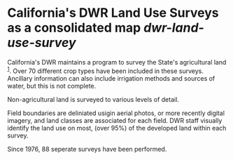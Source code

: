 # California's DWR Land Use  Surveys as a consolidated map _dwr-land-use-survey_

California's DWR maintains a program to survey the State's
agricultural land <sup>[1]</sup>.  Over 70 different crop types have been included in
these surveys.  Ancillary information can also include irrigation
methods and sources of water, but this is not complete.

Non-agricultural land is surveyed to various levels of detail.

Field boundaries are deliniated usigin aerial photos, or more recently
digital imagery, and land classes are associated for each field.
DWR staff visually identify the land use on most, (over 95%) of
the developed land within each survey.

Since 1976, 88 seperate surveys have been performed. 

[1]: http://www.water.ca.gov/landwateruse/lusrvymain.cfm
